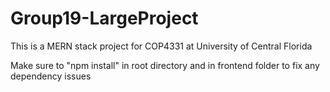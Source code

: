 # Group19-LargeProject

This is a MERN stack project for COP4331 at University of Central Florida

Make sure to "npm install" in root directory and in frontend folder to fix any dependency issues